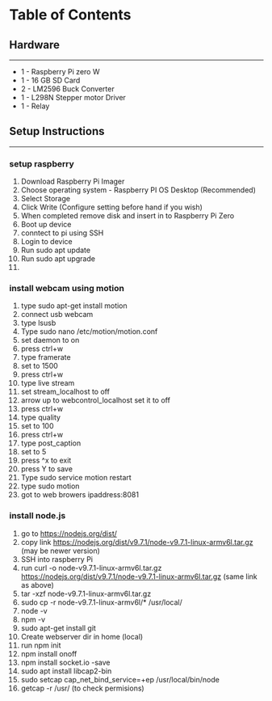 # Table of Contents


## Hardware
***
- 1 - Raspberry Pi zero W
- 1 - 16 GB SD Card
- 2 - LM2596 Buck Converter
- 1 - L298N Stepper motor Driver
- 1 - Relay


## Setup Instructions
***
### setup raspberry
1.  Download Raspberry Pi Imager
2.  Choose operating system - Raspberry PI OS Desktop (Recommended)
3.  Select Storage 
4.  Click Write (Configure setting before hand if you wish)
5.  When completed remove disk and insert in to Raspberry Pi Zero
6.  Boot up device
7.  conntect to pi using SSH
8.  Login to device
9.  Run sudo apt update
10. Run sudo apt upgrade
11. 

### install webcam using motion
1.  type sudo apt-get install motion
2.  connect usb webcam
3.  type lsusb
4.  Type sudo nano /etc/motion/motion.conf
5.  set daemon to on
6.  press ctrl+w
7.  type framerate
8.  set to 1500
9.  press ctrl+w
10. type live stream
11. set stream_localhost to off
12. arrow up to webcontrol_localhost set it to off
13. press ctrl+w
14. type quality
15. set to 100
16. press ctrl+w
17. type post_caption
18. set to 5      
19. press ^x to exit
20. press Y to save
21. Type sudo service motion restart 
22. type sudo motion
23. got to web browers ipaddress:8081


### install node.js
1. go to https://nodejs.org/dist/
2. copy link https://nodejs.org/dist/v9.7.1/node-v9.7.1-linux-armv6l.tar.gz (may be newer version)
3. SSH into raspberry Pi
4. run curl -o node-v9.7.1-linux-armv6l.tar.gz https://nodejs.org/dist/v9.7.1/node-v9.7.1-linux-armv6l.tar.gz (same link as above)
5. tar -xzf node-v9.7.1-linux-armv6l.tar.gz
6. sudo cp -r node-v9.7.1-linux-armv6l/* /usr/local/
7. node -v
8. npm -v 
9. sudo apt-get install git
10. Create webserver dir in home (local) 
11. run npm init
12. npm install onoff
13. npm install socket.io -save
14. sudo apt install libcap2-bin
15. sudo setcap cap_net_bind_service=+ep /usr/local/bin/node
16. getcap -r /usr/ (to check permisions)







